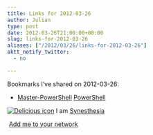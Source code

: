 ```yaml
---
title: Links for 2012-03-26
author: Julian
type: post
date: 2012-03-26T21:00:00+00:00
slug: links-for-2012-03-26 
aliases: ["/2012/03/26/links-for-2012-03-26"]
aktt_notify_twitter:
  - no

---
```

Bookmarks I&#8217;ve shared on 2012-03-26:

  * [Master-PowerShell][1] 
    [PowerShell][2] </li> </ul> 
    
    <p class="deliciouslink">
      <a href="https://del.icio.us/synesthesia" title="See all my bookmarks on del.icio.us"><img src="https://www.synesthesia.co.uk/images/deliciousicon.jpg" alt="Delicious icon" /></a>&nbsp;I am <a href="https://del.icio.us/synesthesia" title="See all my bookmarks on del.icio.us">Synesthesia</a>
    </p>
    
    <p class="deliciouslink">
      <a href="https://del.icio.us/network?add=synesthesia" title="Add me to your del.icio.us network"><img src="https://www.synesthesia.co.uk/images/add.gif" alt="" /></a>&nbsp;<a href="https://del.icio.us/network?add=synesthesia" title="Add me to your del.icio.us network">Add me to your network</a>
    </p>

 [1]: https://powershell.com/cs/blogs/ebook/default.aspx
 [2]: https://www.delicious.com/synesthesia/PowerShell